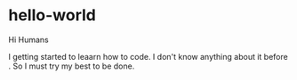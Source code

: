 # hello-world
Hi Humans

I getting started to leaarn how to code. I don't know anything about it before . So I must try my best to be done.
